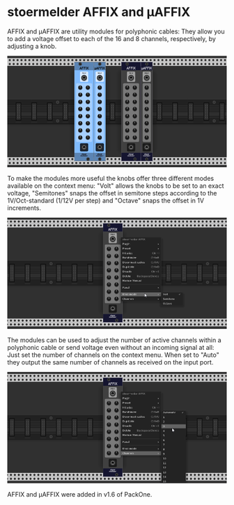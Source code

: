 # stoermelder AFFIX and µAFFIX

AFFIX and µAFFIX are utility modules for polyphonic cables: They allow you to add a voltage offset to each of the 16 and 8 channels, respectively, by adjusting a knob.

![AFFIX intro](./Affix-intro.png)

To make the modules more useful the knobs offer three different modes available on the context menu: "Volt" allows the knobs to be set to an exact voltage, "Semitones" snaps the offset in semitone steps according to the 1V/Oct-standard (1/12V per step) and "Octave" snaps the offset in 1V increments.

![AFFIX modes](./Affix-modes.png)

The modules can be used to adjust the number of active channels within a polyphonic cable or send voltage even without an incoming signal at all: Just set the number of channels on the context menu. When set to "Auto" they output the same number of channels as received on the input port.

![AFFIX channels](./Affix-channels.png)

AFFIX and µAFFIX were added in v1.6 of PackOne.
